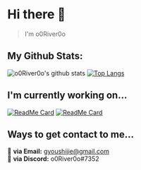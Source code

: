 # Hi there 👋
> I'm o0River0o

## My Github Stats:
![o0River0o's github stats](https://github-readme-stats.vercel.app/api?username=o0River0o&show_icons=true&theme=radical)
[![Top Langs](https://github-readme-stats.vercel.app/api/top-langs/?username=o0River0o&langs_count=8)]()
<br>

## I'm currently working on...
[![ReadMe Card](https://github-readme-stats.vercel.app/api/pin/?username=o0River0o&repo=USACO)](https://github.com/o0River0o/USACO)
[![ReadMe Card](https://github-readme-stats.vercel.app/api/pin/?username=o0River0o&repo=YDRCAP)](https://github.com/o0River0o/YDRCAP)

## Ways to get contact to me...

📧 **via Email:** gyoushijie@gmail.com
<br>
💬 **via Discord:** o0River0o#7352

